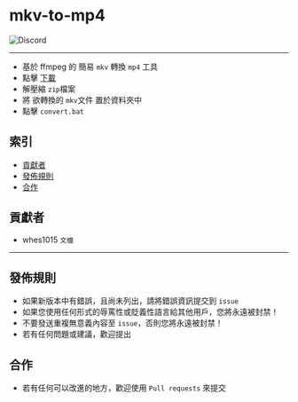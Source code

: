 # mkv-to-mp4
<img alt="Discord" src="https://img.shields.io/discord/926545182407688273">

------

- 基於 ffmpeg 的 簡易 `mkv` 轉換 `mp4` 工具
- 點擊 [下載](https://github.com/ExpTechTW/mkv-to-mp4/releases/download/1.0.0/convert.zip)
- 解壓縮 `zip`檔案
- 將 欲轉換的 `mkv`文件 置於資料夾中
- 點擊 `convert.bat`

## 索引
- [貢獻者](#貢獻者)
- [發佈規則](#發佈規則)
- [合作](#合作)

## 貢獻者
- whes1015 `文檔`

------

## 發佈規則
- 如果新版本中有錯誤，且尚未列出，請將錯誤資訊提交到 ```issue```
- 如果您使用任何形式的辱罵性或貶義性語言給其他用戶，您將永遠被封禁！
- 不要發送重複無意義內容至 ```issue```，否則您將永遠被封禁！
- 若有任何問題或建議，歡迎提出

## 合作
- 若有任何可以改進的地方，歡迎使用 ```Pull requests``` 來提交
